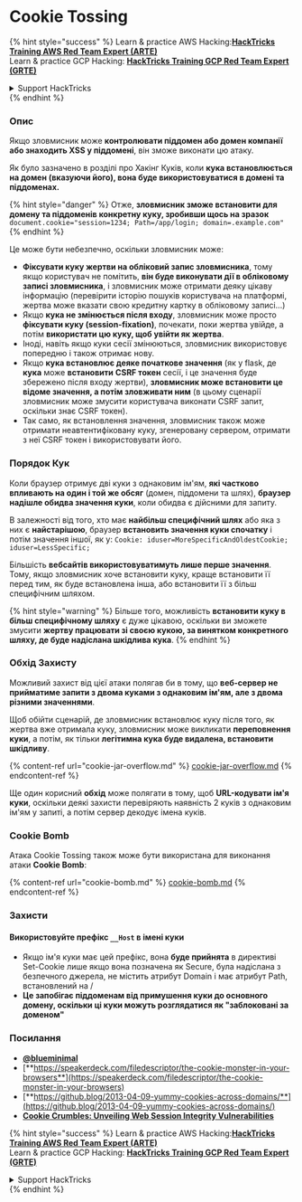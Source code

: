 # Cookie Tossing

{% hint style="success" %}
Learn & practice AWS Hacking:<img src="/.gitbook/assets/arte.png" alt="" data-size="line">[**HackTricks Training AWS Red Team Expert (ARTE)**](https://training.hacktricks.xyz/courses/arte)<img src="/.gitbook/assets/arte.png" alt="" data-size="line">\
Learn & practice GCP Hacking: <img src="/.gitbook/assets/grte.png" alt="" data-size="line">[**HackTricks Training GCP Red Team Expert (GRTE)**<img src="/.gitbook/assets/grte.png" alt="" data-size="line">](https://training.hacktricks.xyz/courses/grte)

<details>

<summary>Support HackTricks</summary>

* Check the [**subscription plans**](https://github.com/sponsors/carlospolop)!
* **Join the** 💬 [**Discord group**](https://discord.gg/hRep4RUj7f) or the [**telegram group**](https://t.me/peass) or **follow** us on **Twitter** 🐦 [**@hacktricks\_live**](https://twitter.com/hacktricks\_live)**.**
* **Share hacking tricks by submitting PRs to the** [**HackTricks**](https://github.com/carlospolop/hacktricks) and [**HackTricks Cloud**](https://github.com/carlospolop/hacktricks-cloud) github repos.

</details>
{% endhint %}

### Опис

Якщо зловмисник може **контролювати піддомен або домен компанії або знаходить XSS у піддомені**, він зможе виконати цю атаку.

Як було зазначено в розділі про Хакінг Куків, коли **кука встановлюється на домен (вказуючи його), вона буде використовуватися в домені та піддоменах.**

{% hint style="danger" %}
Отже, **зловмисник зможе встановити для домену та піддоменів конкретну куку, зробивши щось на зразок** `document.cookie="session=1234; Path=/app/login; domain=.example.com"`
{% endhint %}

Це може бути небезпечно, оскільки зловмисник може:

* **Фіксувати куку жертви на обліковий запис зловмисника**, тому якщо користувач не помітить, **він буде виконувати дії в обліковому записі зловмисника**, і зловмисник може отримати деяку цікаву інформацію (перевірити історію пошуків користувача на платформі, жертва може вказати свою кредитну картку в обліковому записі...)
* Якщо **кука не змінюється після входу**, зловмисник може просто **фіксувати куку (session-fixation)**, почекати, поки жертва увійде, а потім **використати цю куку, щоб увійти як жертва**.
* Іноді, навіть якщо куки сесії змінюються, зловмисник використовує попередню і також отримає нову.
* Якщо **кука встановлює деяке початкове значення** (як у flask, де **кука** може **встановити** **CSRF токен** сесії, і це значення буде збережено після входу жертви), **зловмисник може встановити це відоме значення, а потім зловживати ним** (в цьому сценарії зловмисник може змусити користувача виконати CSRF запит, оскільки знає CSRF токен).
* Так само, як встановлення значення, зловмисник також може отримати неавтентифіковану куку, згенеровану сервером, отримати з неї CSRF токен і використовувати його.

### Порядок Кук

Коли браузер отримує дві куки з однаковим ім'ям, **які частково впливають на один і той же обсяг** (домен, піддомени та шлях), **браузер надішле обидва значення куки**, коли обидва є дійсними для запиту.

В залежності від того, хто має **найбільш специфічний шлях** або яка з них є **найстарішою**, браузер **встановить значення куки спочатку** і потім значення іншої, як у: `Cookie: iduser=MoreSpecificAndOldestCookie; iduser=LessSpecific;`

Більшість **вебсайтів використовуватимуть лише перше значення**. Тому, якщо зловмисник хоче встановити куку, краще встановити її перед тим, як буде встановлена інша, або встановити її з більш специфічним шляхом.

{% hint style="warning" %}
Більше того, можливість **встановити куку в більш специфічному шляху** є дуже цікавою, оскільки ви зможете змусити **жертву працювати зі своєю кукою, за винятком конкретного шляху, де буде надіслана шкідлива кука**.
{% endhint %}

### Обхід Захисту

Можливий захист від цієї атаки полягав би в тому, що **веб-сервер не прийматиме запити з двома куками з однаковим ім'ям, але з двома різними значеннями**.

Щоб обійти сценарій, де зловмисник встановлює куку після того, як жертва вже отримала куку, зловмисник може викликати **переповнення куки**, а потім, як тільки **легітимна кука буде видалена, встановити шкідливу**.

{% content-ref url="cookie-jar-overflow.md" %}
[cookie-jar-overflow.md](cookie-jar-overflow.md)
{% endcontent-ref %}

Ще один корисний **обхід** може полягати в тому, щоб **URL-кодувати ім'я куки**, оскільки деякі захисти перевіряють наявність 2 куків з однаковим ім'ям у запиті, а потім сервер декодує імена куків.

### Cookie Bomb

Атака Cookie Tossing також може бути використана для виконання атаки **Cookie Bomb**:

{% content-ref url="cookie-bomb.md" %}
[cookie-bomb.md](cookie-bomb.md)
{% endcontent-ref %}

### Захисти

#### **Використовуйте префікс `__Host` в імені куки**

* Якщо ім'я куки має цей префікс, вона **буде прийнята** в директиві Set-Cookie лише якщо вона позначена як Secure, була надіслана з безпечного джерела, не містить атрибут Domain і має атрибут Path, встановлений на /
* **Це запобігає піддоменам від примушення куки до основного домену, оскільки ці куки можуть розглядатися як "заблоковані за доменом"**

### Посилання

* [**@blueminimal**](https://twitter.com/blueminimal)
* [**https://speakerdeck.com/filedescriptor/the-cookie-monster-in-your-browsers**](https://speakerdeck.com/filedescriptor/the-cookie-monster-in-your-browsers)
* [**https://github.blog/2013-04-09-yummy-cookies-across-domains/**](https://github.blog/2013-04-09-yummy-cookies-across-domains/)
* [**Cookie Crumbles: Unveiling Web Session Integrity Vulnerabilities**](https://www.youtube.com/watch?v=F\_wAzF4a7Xg)

{% hint style="success" %}
Learn & practice AWS Hacking:<img src="/.gitbook/assets/arte.png" alt="" data-size="line">[**HackTricks Training AWS Red Team Expert (ARTE)**](https://training.hacktricks.xyz/courses/arte)<img src="/.gitbook/assets/arte.png" alt="" data-size="line">\
Learn & practice GCP Hacking: <img src="/.gitbook/assets/grte.png" alt="" data-size="line">[**HackTricks Training GCP Red Team Expert (GRTE)**<img src="/.gitbook/assets/grte.png" alt="" data-size="line">](https://training.hacktricks.xyz/courses/grte)

<details>

<summary>Support HackTricks</summary>

* Check the [**subscription plans**](https://github.com/sponsors/carlospolop)!
* **Join the** 💬 [**Discord group**](https://discord.gg/hRep4RUj7f) or the [**telegram group**](https://t.me/peass) or **follow** us on **Twitter** 🐦 [**@hacktricks\_live**](https://twitter.com/hacktricks\_live)**.**
* **Share hacking tricks by submitting PRs to the** [**HackTricks**](https://github.com/carlospolop/hacktricks) and [**HackTricks Cloud**](https://github.com/carlospolop/hacktricks-cloud) github repos.

</details>
{% endhint %}
